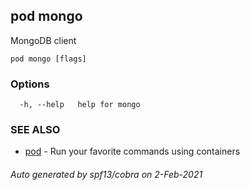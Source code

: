 ## pod mongo

MongoDB client

```
pod mongo [flags]
```

### Options

```
  -h, --help   help for mongo
```

### SEE ALSO

* [pod](pod.md)	 - Run your favorite commands using containers

###### Auto generated by spf13/cobra on 2-Feb-2021
